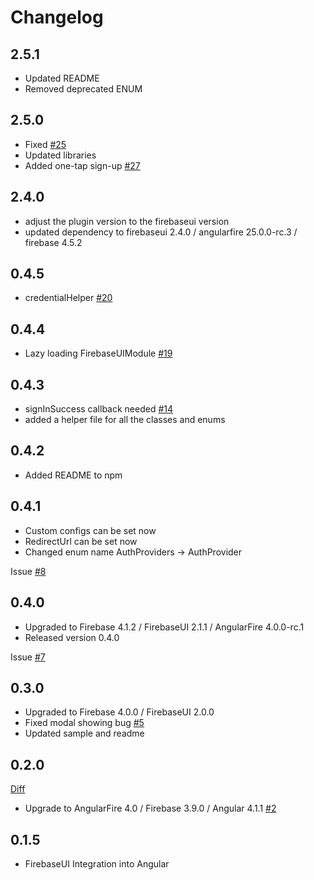 # Changelog
## 2.5.1
* Updated README
* Removed deprecated ENUM

## 2.5.0
* Fixed [#25](https://github.com/RaphaelJenni/FirebaseUI-Angular/issues/25)
* Updated libraries
* Added one-tap sign-up [#27](https://github.com/RaphaelJenni/FirebaseUI-Angular/issues/27)

## 2.4.0
* adjust the plugin version to the firebaseui version
* updated dependency to firebaseui 2.4.0 / angularfire 25.0.0-rc.3 / firebase 4.5.2

## 0.4.5
* credentialHelper [#20](https://github.com/RaphaelJenni/FirebaseUI-Angular/issues/20)

## 0.4.4
* Lazy loading FirebaseUIModule [#19](https://github.com/RaphaelJenni/FirebaseUI-Angular/issues/19)

## 0.4.3
* signInSuccess callback needed [#14](https://github.com/RaphaelJenni/FirebaseUI-Angular/issues/14)
* added a helper file for all the classes and enums

## 0.4.2
* Added README to npm

## 0.4.1
* Custom configs can be set now
* RedirectUrl can be set now
* Changed enum name AuthProviders -> AuthProvider

Issue [#8](https://github.com/RaphaelJenni/FirebaseUI-Angular/issues/8)

## 0.4.0
* Upgraded to Firebase 4.1.2 / FirebaseUI 2.1.1 / AngularFire 4.0.0-rc.1
* Released version 0.4.0

Issue [#7](https://github.com/RaphaelJenni/FirebaseUI-Angular/issues/7)

## 0.3.0
* Upgraded to Firebase 4.0.0 / FirebaseUI 2.0.0
* Fixed modal showing bug [#5](https://github.com/RaphaelJenni/FirebaseUI-Angular/issues/5)
* Updated sample and readme

## 0.2.0

[Diff](https://github.com/RaphaelJenni/FirebaseUI-Angular/compare/bba132822e26f9e219f9069389423ba25d34dc91...e52710573a720e0724a8d7ecfee960297cc4a112)
* Upgrade to AngularFire 4.0 / Firebase 3.9.0 / Angular 4.1.1 [#2](https://github.com/RaphaelJenni/FirebaseUI-Angular/issues/2)


## 0.1.5

* FirebaseUI Integration into Angular
